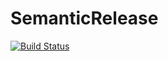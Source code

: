 # SemanticRelease

[![Build Status](https://github.com/twilsonco/SemanticRelease.jl/actions/workflows/CI.yml/badge.svg?branch=main)](https://github.com/twilsonco/SemanticRelease.jl/actions/workflows/CI.yml?query=branch%3Amain)
